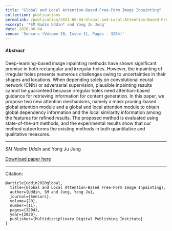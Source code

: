 ```yaml
---
title: "Global and Local Attention-Based Free-Form Image Inpainting"
collection: publications
permalink: /publication/2021-06-04-Global-and-Local-Attention-Based-Free-Form-Image-Inpainting
excerpt: '*SM Nadim Uddin* and Yong Ju Jung'
date: 2020-06-04
venue: 'Sensors (Volume-20, Issue-11, Pages - 3204)'
---
```

##### Abstract
Deep-learning-based image inpainting methods have shown significant promise in both rectangular and irregular holes. However, the inpainting of irregular holes presents numerous challenges owing to uncertainties in their shapes and locations. When depending solely on convolutional neural network (CNN) or adversarial supervision, plausible inpainting results cannot be guaranteed because irregular holes need attention-based guidance for retrieving information for content generation. In this paper, we propose two new attention mechanisms, namely a mask pruning-based global attention module and a global and local attention module to obtain global dependency information and the local similarity information among the features for refined results. The proposed method is evaluated using state-of-the-art methods, and the experimental results show that our method outperforms the existing methods in both quantitative and qualitative measures.

---
*SM Nadim Uddin* and Yong Ju Jung

[Download paper here](https://www.mdpi.com/1424-8220/20/11/3204/htm)

---
Citation:
```
@article{uddin2020global,
  title={Global and Local Attention-Based Free-Form Image Inpainting},
  author={Uddin, SM and Jung, Yong Ju},
  journal={Sensors},
  volume={20},
  number={11},
  pages={3204},
  year={2020},
  publisher={Multidisciplinary Digital Publishing Institute}
}


```
